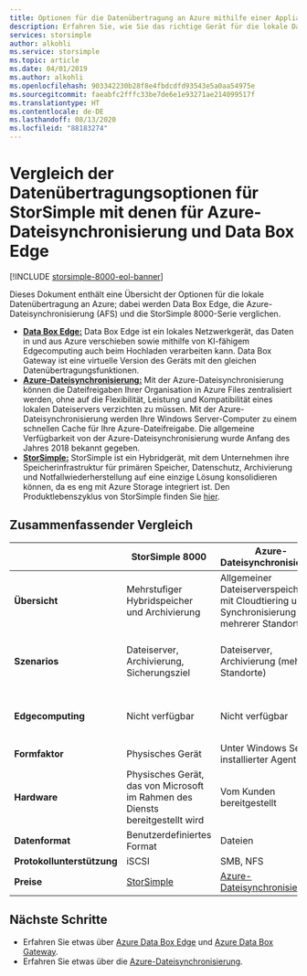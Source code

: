 ```yaml
---
title: Optionen für die Datenübertragung an Azure mithilfe einer Appliance | Microsoft-Dokumentation
description: Erfahren Sie, wie Sie das richtige Gerät für die lokale Datenübertragung an Azure zwischen Data Box Edge, Azure-Dateisynchronisierung und StorSimple 8000-Serie auswählen.
services: storsimple
author: alkohli
ms.service: storsimple
ms.topic: article
ms.date: 04/01/2019
ms.author: alkohli
ms.openlocfilehash: 903342230b28f8e4fbdcdfd93543e5a0aa54975e
ms.sourcegitcommit: faeabfc2fffc33be7de6e1e93271ae214099517f
ms.translationtype: HT
ms.contentlocale: de-DE
ms.lasthandoff: 08/13/2020
ms.locfileid: "88183274"
---
```

# <a name="compare-storsimple-with-azure-file-sync-and-data-box-edge-data-transfer-options"></a>Vergleich der Datenübertragungsoptionen für StorSimple mit denen für Azure-Dateisynchronisierung und Data Box Edge 

[!INCLUDE [storsimple-8000-eol-banner](../../includes/storsimple-8000-eol-banner.md)]
 
Dieses Dokument enthält eine Übersicht der Optionen für die lokale Datenübertragung an Azure; dabei werden Data Box Edge, die Azure-Dateisynchronisierung (AFS) und die StorSimple 8000-Serie verglichen.

- **[Data Box Edge:](/azure/databox-online/data-box-edge-overview)** Data Box Edge ist ein lokales Netzwerkgerät, das Daten in und aus Azure verschieben sowie mithilfe von KI-fähigem Edgecomputing auch beim Hochladen verarbeiten kann. Data Box Gateway ist eine virtuelle Version des Geräts mit den gleichen Datenübertragungsfunktionen.
- **[Azure-Dateisynchronisierung:](/azure/storage/files/storage-sync-files-deployment-guide)** Mit der Azure-Dateisynchronisierung können die Dateifreigaben Ihrer Organisation in Azure Files zentralisiert werden, ohne auf die Flexibilität, Leistung und Kompatibilität eines lokalen Dateiservers verzichten zu müssen. Mit der Azure-Dateisynchronisierung werden Ihre Windows Server-Computer zu einem schnellen Cache für Ihre Azure-Dateifreigabe. Die allgemeine Verfügbarkeit von der Azure-Dateisynchronisierung wurde Anfang des Jahres 2018 bekannt gegeben.
- **[StorSimple:](/azure/storsimple/storsimple-overview)** StorSimple ist ein Hybridgerät, mit dem Unternehmen ihre Speicherinfrastruktur für primären Speicher, Datenschutz, Archivierung und Notfallwiederherstellung auf eine einzige Lösung konsolidieren können, da es eng mit Azure Storage integriert ist. Den Produktlebenszyklus von StorSimple finden Sie [hier](https://support.microsoft.com/lifecycle/search?alpha=Azure%20StorSimple%208000%20Series).

## <a name="comparison-summary"></a>Zusammenfassender Vergleich

|                           |StorSimple 8000   |Azure-Dateisynchronisierung   |Data Box Edge           |
|---------------------------|----------------------------------------|-------------------------------|-----------------------------------------|
|**Übersicht**     |Mehrstufiger Hybridspeicher und Archivierung|Allgemeiner Dateiserverspeicher mit Cloudtiering und Synchronisierung mehrerer Standorte.  |Speicherlösung zum Vorverarbeiten von Daten und Senden dieser über das Netzwerk an Azure.        |
|**Szenarios**    |Dateiserver, Archivierung, Sicherungsziel |Dateiserver, Archivierung (mehrere Standorte)   |Datenübertragung, Datenvorverarbeitung einschließlich ML-Rückschlüssen, IoT, Archivierung    |
|**Edgecomputing** |Nicht verfügbar |Nicht verfügbar |Unterstützt das Ausführen von Containern mit Azure IoT Edge    |
|**Formfaktor**  |Physisches Gerät   |Unter Windows Server installierter Agent |Physisches Gerät   |
|**Hardware**     |Physisches Gerät, das von Microsoft im Rahmen des Diensts bereitgestellt wird | Vom Kunden bereitgestellt |Physisches Gerät, das von Microsoft im Rahmen des Diensts bereitgestellt wird  |
|**Datenformat**  |Benutzerdefiniertes Format   |Dateien         |Blobs oder Dateien    |
|**Protokollunterstützung** |iSCSI          |SMB, NFS    | SMB oder NFS      |
|**Preise**      |[StorSimple](https://azure.microsoft.com/pricing/details/storsimple/) |[Azure-Dateisynchronisierung ](https://azure.microsoft.com/pricing/details/storage/files/)  |[Data Box Edge](https://azure.microsoft.com/pricing/details/storage/databox/edge/)  |

## <a name="next-steps"></a>Nächste Schritte

- Erfahren Sie etwas über [Azure Data Box Edge](/azure/databox-online/data-box-edge-overview) und [Azure Data Box Gateway](/azure/databox-online/data-box-gateway-overview).
- Erfahren Sie etwas über die [Azure-Dateisynchronisierung](/azure/storage/files/storage-sync-files-deployment-guide).

